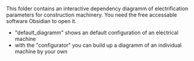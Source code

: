 This folder contains an interactive dependency diagramm of electrification parameters for construction machinery. You need the free accessable software Obsidian to open it.
- "default_diagramm" shows an default configuration of an electrical machine
- with the "configurator" you can build up a diagramm of an individual machine by your own
